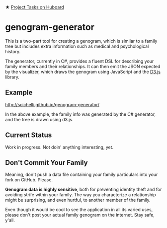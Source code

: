 ★ [Project Tasks on Huboard](http://huboard.com/scichelli/genogram-generator/backlog)

genogram-generator
==================

This is a two-part tool for creating a genogram, which is similar to a family tree but includes extra information such as medical and psychological history. 

The generator, currently in C#, provides a fluent DSL for describing your family members and their relationships. It can then emit the JSON expected by the visualizer, which draws the genogram using JavaScript and the [D3.js](http://d3js.org/) library.

Example
-------------------

http://scichelli.github.io/genogram-generator/

In the above example, the family info was generated by the C# generator, and the tree is drawn using d3.js.

Current Status
-------------------

Work in progress. Not doin' anything interesting, yet.

Don't Commit Your Family
----------------------------------

Meaning, don't push a data file containing your family particulars into your fork on GitHub. Please. 

**Genogram data is highly sensitive**, both for preventing identity theft and for avoiding strife within your family. The way you characterize a relationship might be surprising, and even hurtful, to another member of the family. 

Even though it would be cool to see the application in all its varied uses, please don't post your actual family genogram on the internet. Stay safe, y'all.
